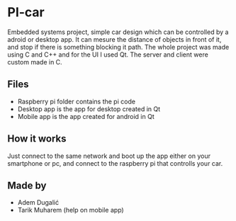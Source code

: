 # PI-car
Embedded systems project, simple car design which can be controlled by a adroid or desktop app. It can mesure the distance of objects in front of it, and stop if there is something blocking it path.
The whole project was made using C and C++ and for the UI I used Qt. The server and client were custom made in C.

## Files
- Raspberry pi folder contains the pi code
- Desktop app is the app for desktop created in Qt
- Mobile app is the app created for android in Qt

## How it works

Just connect to the same network and boot up the app either on your smartphone or pc, and connect to the raspberry pi that controlls your car.

## Made by
- Adem Dugalić
- Tarik Muharem (help on mobile app)
